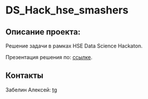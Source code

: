 # DS_Hack_hse_smashers
## Описание проекта:
Решение задачи в рамках HSE Data Science Hackaton.

Презентация решения по: [ссылке](https://docs.google.com/presentation/d/1atXYHIbhO4-E769pVvM03NkaPtTlPbdvtXjC8_rGfKY/edit#slide=id.g22c34ab4a0d_0_111).

## Контакты
Забелин Алексей: [tg](https://t.me/zaberlin)
